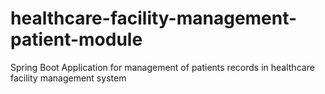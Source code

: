 # healthcare-facility-management-patient-module
Spring Boot Application for management of patients records in healthcare facility management system
